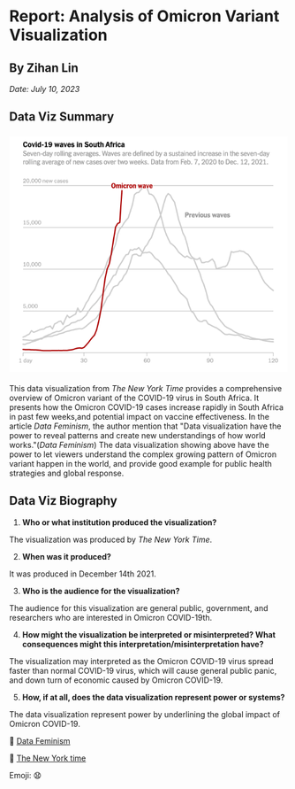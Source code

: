 # Report: Analysis of Omicron Variant Visualization

## By Zihan Lin

*Date: July 10, 2023*

## Data Viz Summary

### ![Omicron Variant Visualization](images/COVID-19-Visualizations/covid-example-1.png)

This data visualization from *The New York Time* provides a comprehensive overview of Omicron variant of the COVID-19 virus in South Africa. It presents how the Omicron COVID-19 cases increase rapidly in South Africa in past few weeks,and potential impact on vaccine effectiveness. In the article *Data Feminism*, the author mention that "Data visualization have the power to reveal patterns and create new understandings of how world works."(*Data Feminism*) The data visualization showing above have the power to let viewers understand the complex growing pattern of Omicron variant happen in the world, and provide good example for public health strategies and global response.

## Data Viz Biography

1.  **Who or what institution produced the visualization?**

The visualization was produced by *The New York Time*.

2.  **When was it produced?**

It was produced in December 14th 2021.

3.  **Who is the audience for the visualization?**

The audience for this visualization are general public, government, and researchers who are interested in Omicron COVID-19th.

4.  **How might the visualization be interpreted or misinterpreted? What consequences might this interpretation/misinterpretation have?**

The visualization may interpreted as the Omicron COVID-19 virus spread faster than normal COVID-19 virus, which will cause general public panic, and down turn of economic caused by Omicron COVID-19.

5.  **How, if at all, does the data visualization represent power or systems?**

The data visualization represent power by underlining the global impact of Omicron COVID-19.

🔗 [Data Feminism](https://data-feminism.mitpress.mit.edu/)

🔗 [The New York time](https://www.nytimes.com/interactive/2021/12/14/science/omicron-variant-science.html)

Emoji: 😧
